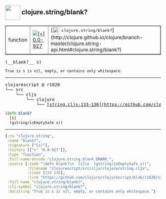 ## <img width="48px" valign="middle" src="http://i.imgur.com/Hi20huC.png"> clojure.string/blank?

 <table border="1">
<tr>
<td>function</td>
<td><a href="https://github.com/cljsinfo/api-refs/tree/0.0-927"><img valign="middle" alt="[+] 0.0-927" src="https://img.shields.io/badge/+-0.0--927-lightgrey.svg"></a> </td>
<td>
[<img height="24px" valign="middle" src="http://i.imgur.com/1GjPKvB.png"> <samp>clojure.string/blank?</samp>](http://clojure.github.io/clojure/branch-master/clojure.string-api.html#clojure.string/blank?)
</td>
</tr>
</table>

 <samp>
(__blank?__ s)<br>
</samp>

```
True is s is nil, empty, or contains only whitespace.
```

---

 <pre>
clojurescript @ r1820
└── src
    └── cljs
        └── clojure
            └── <ins>[string.cljs:133-136](https://github.com/clojure/clojurescript/blob/r1820/src/cljs/clojure/string.cljs#L133-L136)</ins>
</pre>

```clj
(defn blank?
  [s]
  (gstring/isEmptySafe s))
```


---

```clj
{:ns "clojure.string",
 :name "blank?",
 :signature ["[s]"],
 :history [["+" "0.0-927"]],
 :type "function",
 :full-name-encode "clojure.string_blank_QMARK_",
 :source {:code "(defn blank?\n  [s]\n  (gstring/isEmptySafe s))",
          :filename "clojurescript/src/cljs/clojure/string.cljs",
          :lines [133 136],
          :link "https://github.com/clojure/clojurescript/blob/r1820/src/cljs/clojure/string.cljs#L133-L136"},
 :full-name "clojure.string/blank?",
 :clj-symbol "clojure.string/blank?",
 :docstring "True is s is nil, empty, or contains only whitespace."}

```
